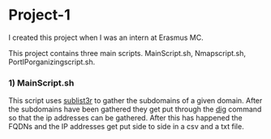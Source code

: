 # Project-1

I created this project when I was an intern at Erasmus MC.

This project contains three main scripts. MainScript.sh, Nmapscript.sh, PortIPorganizingscript.sh.

### 1) MainScript.sh

This script uses [sublist3r](https://github.com/aboul3la/Sublist3r) to gather the subdomains of a
given domain. After the subdomains have been gathered they get put through the
[dig](https://linux.die.net/man/1/dig) command so that the ip addresses can be gathered. After this
has happened the FQDNs and the IP addresses get put side to side in a csv and a txt file.



